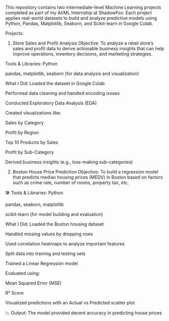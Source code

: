 This repository contains two intermediate-level Machine Learning projects completed as part of my AI/ML Internship at ShadowFox.
Each project applies real-world datasets to build and analyze predictive models using Python, Pandas, Matplotlib, Seaborn, and Scikit-learn in Google Colab.

 Projects:
1. Store Sales and Profit Analysis
 Objective:
To analyze a retail store’s sales and profit data to derive actionable business insights that can help improve operations, inventory decisions, and marketing strategies.

 Tools & Libraries:
Python

pandas, matplotlib, seaborn (for data analysis and visualization)

 What I Did:
Loaded the dataset in Google Colab

Performed data cleaning and handled encoding issues

Conducted Exploratory Data Analysis (EDA)

Created visualizations like:

Sales by Category

Profit by Region

Top 10 Products by Sales

Profit by Sub-Category

Derived business insights (e.g., loss-making sub-categories)

 2. Boston House Price Prediction
 Objective:
To build a regression model that predicts median housing prices (MEDV) in Boston based on factors such as crime rate, number of rooms, property tax, etc.

🛠 Tools & Libraries:
Python

pandas, seaborn, matplotlib

scikit-learn (for model building and evaluation)

 What I Did:
Loaded the Boston housing dataset

Handled missing values by dropping rows

Used correlation heatmaps to analyze important features

Split data into training and testing sets

Trained a Linear Regression model

Evaluated using:

Mean Squared Error (MSE)

R² Score

Visualized predictions with an Actual vs Predicted scatter plot

📉 Output:
The model provided decent accuracy in predicting house prices
